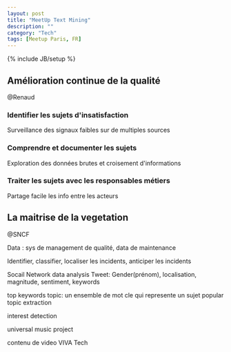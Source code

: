 ```yaml
---
layout: post
title: "MeetUp Text Mining"
description: ""
category: "Tech"
tags: [Meetup Paris, FR]
---
```

{% include JB/setup %}

## Amélioration continue de la qualité
@Renaud

### Identifier les sujets d'insatisfaction
Surveillance des signaux faibles sur de multiples sources

### Comprendre et documenter les sujets
Exploration des données brutes et croisement d'informations

### Traiter les sujets avec les responsables métiers
Partage facile les info entre les acteurs

## La maitrise de la vegetation
@SNCF

Data : sys de management de qualité, data de maintenance 

Identifier, classifier, localiser les incidents, anticiper les incidents

Socail Network data analysis
Tweet: Gender(prénom), localisation, magnitude, sentiment, keywords

top keywords 
topic: un ensemble de mot cle qui represente un sujet
popular topic extraction

interest detection

universal music project

contenu de video VIVA Tech
